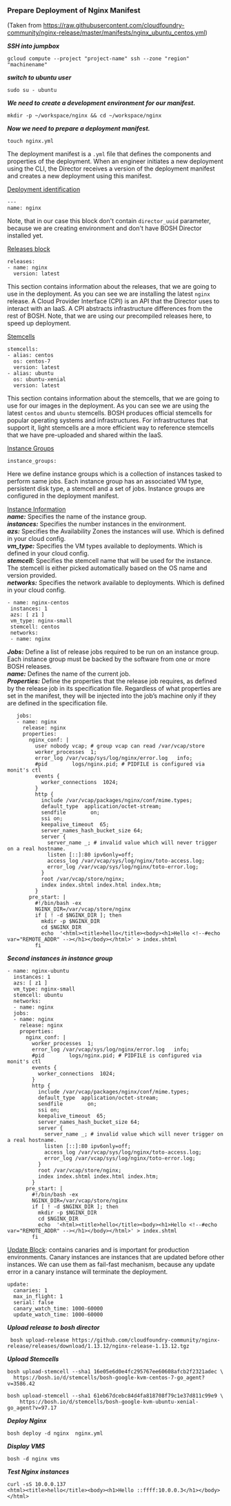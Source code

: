 ### Prepare Deployment of Nginx Manifest

(Taken from https://raw.githubusercontent.com/cloudfoundry-community/nginx-release/master/manifests/nginx_ubuntu_centos.yml)

***SSH into jumpbox***
```
gcloud compute --project "project-name" ssh --zone "region" "machinename"
```
***switch to ubuntu user***
```
sudo su - ubuntu
```

***We need to create a development environment for our manifest.***
```
mkdir -p ~/workspace/nginx && cd ~/workspace/nginx
```
***Now we need to prepare a deployment manifest.***
```
touch nginx.yml
```

The deployment manifest is a `.yml` file that defines the components and properties of the deployment. When an engineer initiates a new deployment using the CLI, the Director receives a version of the deployment manifest and creates a new deployment using this manifest.

[Deployment identification](https://bosh.io/docs/deployment-manifest.html#deployment)
  ```
  ---
  name: nginx

  ```
  Note, that in our case this block don't contain `director_uuid` parameter, because we are creating environment and don't have BOSH Director installed yet.

[Releases block](https://bosh.io/docs/deployment-manifest.html#releases)
  ```
  releases:
  - name: nginx
    version: latest
  ```
  This section contains information about the releases, that we are going to use in the deployment. As you can see we are installing the latest `nginx` release. A Cloud Provider Interface (CPI) is an API that the Director uses to interact with an IaaS. A CPI abstracts infrastructure differences from the rest of BOSH. Note, that we are using our precompiled releases here, to speed up deployment.

[Stemcells](https://bosh.io/docs/deployment-manifest.html#releases)
```
stemcells:
- alias: centos
  os: centos-7
  version: latest
- alias: ubuntu
  os: ubuntu-xenial
  version: latest
```
This section contains information about the stemcells, that we are going to use for our images in the deployment. As you can see we are using the latest `centos` and `ubuntu` stemcells.  BOSH produces official stemcells for popular operating systems and infrastructures. For infrastructures that support it, light stemcells are a more efficient way to reference stemcells that we have pre-uploaded and shared within the IaaS.

[Instance Groups ](hhttps://bosh.cloudfoundry.org/docs/terminology/#instance-group)
  ```
  instance_groups:
  ```
  Here we define instance groups which is a collection of  instances tasked to perform same jobs. Each instance group has an associated VM type, persistent disk type, a stemcell and a set of jobs. Instance groups are configured in the deployment manifest.

[Instance Information](https://bosh.io/docs/deployment-manifest.html#disk-pools)  
***name:*** Specifies the name of the instance group.  
***instances:*** Specifies the number instances in the environment.  
***azs:*** Specifies the Availability Zones the instances will use. Which is defined in your cloud config.  
***vm_type:*** Specifies the VM types available to deployments. Which is defined in your cloud config.  
***stemcell:*** Specifies the stemcell name that will be used for the instance. The stemcell is either picked automatically based on the OS name and version provided.  
***networks:*** Specifies the network available to deployments. Which is defined in your cloud config.
```
- name: nginx-centos
 instances: 1
 azs: [ z1 ]
 vm_type: nginx-small
 stemcell: centos
 networks:
 - name: nginx
```

***Jobs:*** Define a list of release jobs required to be run on an instance group. Each instance group must be backed by the software from one or more BOSH releases.  
***name:*** Defines the name of the current job.  
***Properties:*** Define the properties that the release job requires, as defined by the release job in its specification file. Regardless of what properties are set in the manifest, they will be injected into the job’s machine only if they are defined in the specification file.
```
   jobs:
   - name: nginx
     release: nginx
     properties:
       nginx_conf: |
         user nobody vcap; # group vcap can read /var/vcap/store
         worker_processes  1;
         error_log /var/vcap/sys/log/nginx/error.log   info;
         #pid        logs/nginx.pid; # PIDFILE is configured via monit's ctl
         events {
           worker_connections  1024;
         }
         http {
           include /var/vcap/packages/nginx/conf/mime.types;
           default_type  application/octet-stream;
           sendfile        on;
           ssi on;
           keepalive_timeout  65;
           server_names_hash_bucket_size 64;
           server {
             server_name _; # invalid value which will never trigger on a real hostname.
             listen [::]:80 ipv6only=off;
             access_log /var/vcap/sys/log/nginx/toto-access.log;
             error_log /var/vcap/sys/log/nginx/toto-error.log;
           }
           root /var/vcap/store/nginx;
           index index.shtml index.html index.htm;
         }
       pre_start: |
         #!/bin/bash -ex
         NGINX_DIR=/var/vcap/store/nginx
         if [ ! -d $NGINX_DIR ]; then
           mkdir -p $NGINX_DIR
           cd $NGINX_DIR
           echo  '<html><title>hello</title><body><h1>Hello <!--#echo var="REMOTE_ADDR" --></h1></body></html>' > index.shtml
         fi
  ```

***Second instances in instance group***
```
- name: nginx-ubuntu
  instances: 1
  azs: [ z1 ]
  vm_type: nginx-small
  stemcell: ubuntu
  networks:
  - name: nginx
  jobs:
  - name: nginx
    release: nginx
    properties:
      nginx_conf: |
        worker_processes  1;
        error_log /var/vcap/sys/log/nginx/error.log   info;
        #pid        logs/nginx.pid; # PIDFILE is configured via monit's ctl
        events {
          worker_connections  1024;
        }
        http {
          include /var/vcap/packages/nginx/conf/mime.types;
          default_type  application/octet-stream;
          sendfile        on;
          ssi on;
          keepalive_timeout  65;
          server_names_hash_bucket_size 64;
          server {
            server_name _; # invalid value which will never trigger on a real hostname.
            listen [::]:80 ipv6only=off;
            access_log /var/vcap/sys/log/nginx/toto-access.log;
            error_log /var/vcap/sys/log/nginx/toto-error.log;
          }
          root /var/vcap/store/nginx;
          index index.shtml index.html index.htm;
        }
      pre_start: |
        #!/bin/bash -ex
        NGINX_DIR=/var/vcap/store/nginx
        if [ ! -d $NGINX_DIR ]; then
          mkdir -p $NGINX_DIR
          cd $NGINX_DIR
          echo  '<html><title>hello</title><body><h1>Hello <!--#echo var="REMOTE_ADDR" --></h1></body></html>' > index.shtml
        fi
```

[Update Block](https://bosh.io/docs/deployment-manifest/#update):   contains canaries and is important for production environments. Canary instances are instances that are updated before other instances. We can use them as fail-fast mechanism, because any update error in a canary instance will terminate the deployment.
```
update:
  canaries: 1
  max_in_flight: 1
  serial: false
  canary_watch_time: 1000-60000
  update_watch_time: 1000-60000
```

***Upload release to bosh director***
```
 bosh upload-release https://github.com/cloudfoundry-community/nginx-release/releases/download/1.13.12/nginx-release-1.13.12.tgz
```

***Upload Stemcells***
```
bosh upload-stemcell --sha1 16e05e6d0e4fc295767ee60608afcb2f2321adec \
  https://bosh.io/d/stemcells/bosh-google-kvm-centos-7-go_agent?v=3586.42

bosh upload-stemcell --sha1 61eb67dcebc84d4fa818708f79c1e37d811c99e9 \
    https://bosh.io/d/stemcells/bosh-google-kvm-ubuntu-xenial-go_agent?v=97.17
```

***Deploy Nginx***
```
bosh deploy -d nginx  nginx.yml
```

***Display VMS***
```
bosh -d nginx vms
```
***Test Nginx instances***
```
curl -sS 10.0.0.137
<html><title>hello</title><body><h1>Hello ::ffff:10.0.0.3</h1></body></html>
```
